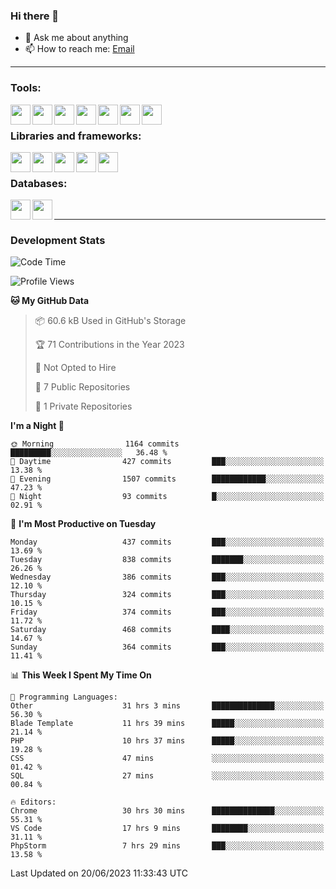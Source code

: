 ### Hi there 👋

- 💬 Ask me about anything
- 📫 How to reach me: [Email]

---

### Tools:
<img align='left' height="32" width="32" src="https://cdn.jsdelivr.net/npm/simple-icons@4.8.0/icons/phpstorm.svg" />
<img align='left' height="32" width="32" src="https://cdn.jsdelivr.net/npm/simple-icons@4.8.0/icons/webstorm.svg" />
<img align='left' height="32" width="32" src="https://cdn.jsdelivr.net/npm/simple-icons@4.8.0/icons/visualstudiocode.svg" />
<img align='left' height="32" width="32" src="https://cdn.jsdelivr.net/npm/simple-icons@4.8.0/icons/sublimetext.svg" />
<img align='left' height="32" width="32" src="https://cdn.jsdelivr.net/npm/simple-icons@4.8.0/icons/laragon.svg" />
<img align='left' height="32" width="32" src="https://cdn.jsdelivr.net/npm/simple-icons@4.8.0/icons/docker.svg" />
<img align='left' height="32" width="32" src="https://cdn.jsdelivr.net/npm/simple-icons@4.8.0/icons/amazonaws.svg" />
<br>

### Libraries and frameworks:
<img align='left' height="32" width="32" src="https://cdn.jsdelivr.net/npm/simple-icons@4.8.0/icons/laravel.svg" />
<img align='left' height="32" width="32" src="https://cdn.jsdelivr.net/npm/simple-icons@4.8.0/icons/vue-dot-js.svg" />
<img align='left' height="32" width="32" src="https://cdn.jsdelivr.net/npm/simple-icons@4.8.0/icons/jquery.svg" />
<img align='left' height="32" width="32" src="https://cdn.jsdelivr.net/npm/simple-icons@4.8.0/icons/sass.svg" />
<img align='left' height="32" width="32" src="https://cdn.jsdelivr.net/npm/simple-icons@4.8.0/icons/tailwindcss.svg" />
<br>

### Databases:
<img align='left' height="32" width="32" src="https://cdn.jsdelivr.net/npm/simple-icons@4.8.0/icons/mysql.svg" />
<img align='left' height="32" width="32" src="https://cdn.jsdelivr.net/npm/simple-icons@4.8.0/icons/microsoftsqlserver.svg" />
<br>

---
### Development Stats
<!--START_SECTION:waka-->
![Code Time](http://img.shields.io/badge/Code%20Time-1%2C840%20hrs%208%20mins-blue)

![Profile Views](http://img.shields.io/badge/Profile%20Views-18-blue)

**🐱 My GitHub Data** 

> 📦 60.6 kB Used in GitHub's Storage 
 > 
> 🏆 71 Contributions in the Year 2023
 > 
> 🚫 Not Opted to Hire
 > 
> 📜 7 Public Repositories 
 > 
> 🔑 1 Private Repositories 
 > 
**I'm a Night 🦉** 

```text
🌞 Morning                1164 commits        █████████░░░░░░░░░░░░░░░░   36.48 % 
🌆 Daytime                427 commits         ███░░░░░░░░░░░░░░░░░░░░░░   13.38 % 
🌃 Evening                1507 commits        ████████████░░░░░░░░░░░░░   47.23 % 
🌙 Night                  93 commits          █░░░░░░░░░░░░░░░░░░░░░░░░   02.91 % 
```
📅 **I'm Most Productive on Tuesday** 

```text
Monday                   437 commits         ███░░░░░░░░░░░░░░░░░░░░░░   13.69 % 
Tuesday                  838 commits         ███████░░░░░░░░░░░░░░░░░░   26.26 % 
Wednesday                386 commits         ███░░░░░░░░░░░░░░░░░░░░░░   12.10 % 
Thursday                 324 commits         ███░░░░░░░░░░░░░░░░░░░░░░   10.15 % 
Friday                   374 commits         ███░░░░░░░░░░░░░░░░░░░░░░   11.72 % 
Saturday                 468 commits         ████░░░░░░░░░░░░░░░░░░░░░   14.67 % 
Sunday                   364 commits         ███░░░░░░░░░░░░░░░░░░░░░░   11.41 % 
```


📊 **This Week I Spent My Time On** 

```text
💬 Programming Languages: 
Other                    31 hrs 3 mins       ██████████████░░░░░░░░░░░   56.30 % 
Blade Template           11 hrs 39 mins      █████░░░░░░░░░░░░░░░░░░░░   21.14 % 
PHP                      10 hrs 37 mins      █████░░░░░░░░░░░░░░░░░░░░   19.28 % 
CSS                      47 mins             ░░░░░░░░░░░░░░░░░░░░░░░░░   01.42 % 
SQL                      27 mins             ░░░░░░░░░░░░░░░░░░░░░░░░░   00.84 % 

🔥 Editors: 
Chrome                   30 hrs 30 mins      ██████████████░░░░░░░░░░░   55.31 % 
VS Code                  17 hrs 9 mins       ████████░░░░░░░░░░░░░░░░░   31.11 % 
PhpStorm                 7 hrs 29 mins       ███░░░░░░░░░░░░░░░░░░░░░░   13.58 % 
```


 Last Updated on 20/06/2023 11:33:43 UTC
<!--END_SECTION:waka-->

[huyviet]: https://huyviet.vn/
[EMAIl]: https://mail.google.com/mail/u/0/?fs=1&tf=cm&source=mailto&to=huynguyenviet0110@gmail.com
